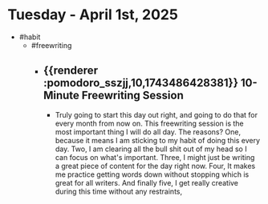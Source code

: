 # Tuesday - April 1st, 2025
- #habit
	- #freewriting
		- ## {{renderer :pomodoro_sszjj,10,1743486428381}} 10-Minute Freewriting Session
			- Truly going to start this day out right, and going to do that for every month from now on. This freewriting session is the most important thing I will do all day. The reasons? One, because it means I am sticking to my habit of doing this every day. Two, I am clearing all the bull shit out of my head so I can focus on what's important. Three, I might just be writing a great piece of content for the day right now. Four, It makes me practice getting words down without stopping which is great for all writers. And finally five, I get really creative during this time without any restraints,
